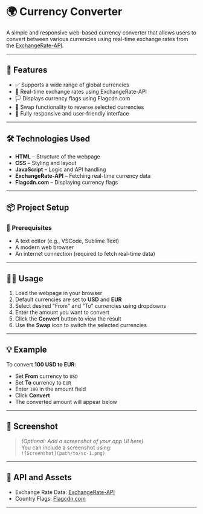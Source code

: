 # 🌍 Currency Converter

A simple and responsive web-based currency converter that allows users to convert between various currencies using real-time exchange rates from the [ExchangeRate-API](https://www.exchangerate-api.com/).

---

## 🚀 Features

- ✅ Supports a wide range of global currencies  
- 🔄 Real-time exchange rates using ExchangeRate-API  
- 🏳️ Displays currency flags using Flagcdn.com  
- 🔁 Swap functionality to reverse selected currencies  
- 📱 Fully responsive and user-friendly interface  

---

## 🛠 Technologies Used

- **HTML** – Structure of the webpage  
- **CSS** – Styling and layout  
- **JavaScript** – Logic and API handling  
- **ExchangeRate-API** – Fetching real-time currency data  
- **Flagcdn.com** – Displaying currency flags  

---

## 📦 Project Setup

### 🔧 Prerequisites

- A text editor (e.g., VSCode, Sublime Text)  
- A modern web browser  
- An internet connection (required to fetch real-time data)  

---

## 🧑‍💻 Usage

1. Load the webpage in your browser  
2. Default currencies are set to **USD** and **EUR**  
3. Select desired "From" and "To" currencies using dropdowns  
4. Enter the amount you want to convert  
5. Click the **Convert** button to view the result  
6. Use the **Swap** icon to switch the selected currencies  

---

## 💡 Example

To convert **100 USD to EUR**:

- Set **From** currency to `USD`  
- Set **To** currency to `EUR`  
- Enter `100` in the amount field  
- Click **Convert**  
- The converted amount will appear below  

---

## 📸 Screenshot

> *(Optional: Add a screenshot of your app UI here)*  
> You can include a screenshot using:  
> `![Screenshot](path/to/sc-1.png)`

---

## 🔗 API and Assets

- Exchange Rate Data: [ExchangeRate-API](https://www.exchangerate-api.com/)  
- Country Flags: [Flagcdn.com](https://flagcdn.com/)  

---





